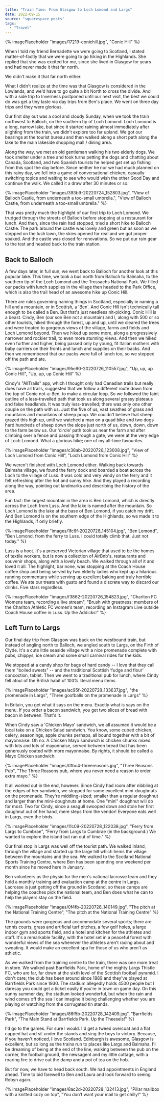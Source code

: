 ```yaml
---
title: "Train Time: From Glasgow to Loch Lomond and Largs"
date: 2022-09-15
source: "squarespace posts"
tags: 
  - "Travel"
---
```


{% imagePlaceholder "images/17219-conichill.jpg", "Conic Hill" %}

When I told my friend Bernadette we were going to Scotland, I stated matter-of-factly that we were going to go hiking in the Highlands. She replied that she was excited for me, since she lived in Glasgow for years and had never made it that far north.

We didn't make it that far north either.

What I didn't realize at the time was that Glasgow is considered in the Lowlands, and we'd have to go quite a bit North to cross the divide. And with a side trip to Inverness postponed until our next visit, the best we could do was get a tiny taste via day trips from Ben's place. We went on three day trips and they were glorious.

Our first day out was a cool and cloudy Sunday, when we took the train northwest to Balloch, on the southern tip of Loch Lomond. Loch Lomond is a long, narrow lake, but since it started raining almost immediately after alighting from the train, we didn't explore too far upland. We got our bearings at the tourist bureau and then walked along a short path along the lake to the main lakeside shopping mall / dining area.

Along the way, we met an old gentleman walking his two elderly dogs. We took shelter under a tree and took turns petting the dogs and chatting about Canada, Scotland, and two Spanish tourists he helped get set up fishing from this spot the day before. Since neither he nor we had much planned on this rainy day, we fell into a game of conversational chicken, casually switching topics and waiting to see who would wish the other Good Day and continue the walk. We called it a draw after 30 minutes or so.

{% imagePlaceholder "images/393b9-20220724_152803.jpg", "View of Balloch Castle, from underneath a too-small umbrella.", "View of Balloch Castle, from underneath a too-small umbrella." %}

That was pretty much the highlight of our first trip to Loch Lomond. We trudged through the streets of Balloch before stopping at a restaurant for lunch. And then, since the rain had stopped, tried a short hike to Balloch Castle. The park around the castle was lovely and green but as soon as we stepped on the lush lawn, the skies opened for real and we got proper soaked. And the castle was closed for renovations. So we put our rain gear to the test and headed back to the train station.

## Back to Balloch

A few days later, in full sun, we went back to Balloch for another look at this popular lake. This time, we took a bus north from Balloch to Balmaha, to the southern tip of the Loch Lomond and the Trossachs National Park. We filled our packs with lunch supplies in the village then headed to the Park Office, which is also the trail head of an awesome hike up Conic Hill.

There are rules governing naming things in Scotland, especially in naming a hill and a mountain, or in Scottish, a 'Ben'. And Conic Hill isn't technically tall enough to be called a Ben. But that's just needless nit-picking. Conic Hill is a beast. Cindy, Ben (our son Ben not a mountain) and I, along with 500 or so other tourists, hiked through the forest, up and up, until we cleared the trees and were treated to gorgeous views of the village, farms and fields and Loch Lomond beyond. Then we hiked up some more, along a progressively narrower and rockier trail, to even more stunning views. And then we hiked even further and higher, being passed only by young, fit Italian mothers with baby carriers on their fronts and lunch and supplies on their backs. And then we remembered that our packs were full of lunch too, so we stepped off the path and ate.

{% imagePlaceholder "images/95e90-20220726_110557.jpg", "Up, up, up Conic Hill", "Up, up, up Conic Hill" %}

Cindy's "AllTrails" app, which I thought only had Canadian trails but really does have all trails, suggested that we follow a different route down from the top of Conic not-a-Ben, to make a circular loop. So we followed the faint outline of a less-travelled path that took us along several grassy plateaus and false headlands. It was truly less-travelled; there was only one other couple on the path with us. Just the five of us, vast swathes of grass and mountains and mountains of sheep poop. We couldn't believe that sheep grazed this high up, until we watched a man on a quad bike and two dogs herd hundreds of sheep down the slope just north of us, down, down, down to the farm below us. Our 'circle' path took us near the farm and after climbing over a fence and passing through a gate, we were at the very edge of Loch Lomond. What a glorious hike; one of my all-time favourites.

{% imagePlaceholder "images/c38ab-20220726_123008.jpg", "View of Loch Lomond from Conic Hill", "Loch Lomond from Conic Hill" %}

We weren't finished with Loch Lomond either. Walking back towards Balmaha village, we found the ferry dock and boarded a boat across the Loch to the village of Luss. It was cold and very windy on the ferry and it felt refreshing after the hot and sunny hike. And they played a recording along the way, pointing out landmarks and describing the history of the area.

Fun fact: the largest mountain in the area is Ben Lomond, which is directly across the Loch from Luss. And the lake is named after the mountain. So Loch Lomond is the lake at the base of Ben Lomond, if you catch my drift. And Ben Lomond is on the southern edge of the Highlands, so we made it to the Highlands, if only briefly.

{% imagePlaceholder "images/1fc6f-20220726_145104.jpg", "Ben Lomond", "Ben Lomond, from the ferry to Luss. I could totally climb that. Just not today." %}

Luss is a hoot. It's a preserved Victorian village that used to be the homes of textile workers, but is now a collection of AirBnb's, restaurants and souvenir shops, along with a lovely beach. We walked through all of it and loved it all. The highlight, bar none, was stopping at the Coach House coffee shop and being served by two elderly ladies who kept up a hilarious running commentary while serving up excellent baking and truly horrible coffee. We ate our treats with gusto and found a discrete way to discard our drinks. Five stars regardless.

{% imagePlaceholder "images/f3862-20220726_154823.jpg", "Charlton FC Womens team, recording a live stream", "Brush with greatness: members of the Charlton Athletic FC women’s team, recording an Instagram Live outside Coach House coffee in Luss. Up the Addicks!" %}

## Left Turn to Largs

Our final day trip from Glasgow was back on the westbound train, but instead of angling north to Balloch, we angled south to Largs, on the Firth of Clyde. It's a cute little seaside village with a nice promenade complete with pubs, chippys, ice cream and some small carnival rides for the kids.

We stopped at a candy shop for bags of hard candy -- I love that they call them "boiled sweets" -- and the traditional Scottish ‘fudge and flour’ concoction, tablet. Then we went to a traditional pub for lunch, where Cindy fell afoul of the British habit of 100% literal menu items.

{% imagePlaceholder "images/ac95f-20220728_133637.jpg", "the promenade in Largs", "Three goofballs on the promenade in Largs" %}

In Britain, you get what it says on the menu. Exactly what is says on the menu. If you order a bacon sandwich, you get two slices of bread with bacon in between. That's it.

When Cindy saw a 'Chicken Mayo' sandwich, we all assumed it would be a local take on a Chicken Salad sandwich. You know, some cubed chicken, celery, seasonings, apple chunks perhaps, all bound together with a bit of mayonnaise. Oh no. A Chicken Mayo sandwich is chicken chunks mixed with lots and lots of mayonnaise, served between bread that has been generously coated with more mayonnaise. By rights, it should be called a Mayo Chicken sandwich.

{% imagePlaceholder "images/0fbc4-threereasons.jpg", "Three Reasons Pub", "The Three Reasons pub, where you never need a reason to order extra mayo." %}

It all worked out in the end, however. Since Cindy had room after nibbling at the edges of her sandwich, we stopped for some excellent mini-doughnuts on the promenade. They're middling-sized; smaller than a regular doughnut and larger than the mini-doughnuts at home. One "mini" doughnut will do for most. Two for Cindy, since a seagull swooped down and stole her first doughnut out of her hand, mere steps from the vendor! Everyone eats well in Largs, even the birds.

{% imagePlaceholder "images/11c09-20220728_122039.jpg", "Ferry from Largs to Cumbrae", "Ferry from Largs to Cumbrae (in the background.) We wanted to explore the island but ran out of time." %}

Our final stop in Largs was well off the tourist path. We walked inland, through the village and started up the large hill which hems the village between the mountains and the sea. We walked to the Scotland National Sports Training Centre, where Ben has been spending one weekend per month since he moved here in January.

Ben volunteers as the physio for the men's national lacrosse team and they hold a monthly training and evaluation camp at the centre in Largs. Lacrosse is just getting off the ground in Scotland, so these camps are helping the coaches pick the national team, and Ben does what he can to help the players stay on the field.

{% imagePlaceholder "images/0f4fb-20220728_140149.jpg", "The pitch at the National Training Centre", "The pitch at the National Training Centre" %}

The grounds were gorgeous and accommodate several sports; there are tennis courts, grass and artificial turf pitches, a few golf holes, a large indoor gym and sports field, and a hotel and kitchen for the athletes and staff. It's a remarkable facility, with the hotel set in a peaceful forest with wonderful views of the sea whenever the athletes aren't racing about and sweating. It would make an excellent spa for those of us who aren't as athletic.

As we walked from the training centre to the train, there was one more treat in store. We walked past Barrfields Park, home of the mighty Largs Thistle FC, who are far, far down at the sixth level of the Scottish football pyramid. I don't care; the club has been around since 1889 and they've played at Barrfields Park since 1930. The stadium allegedly holds 4500 people but I daresay you could get a ticket easily if you're in town on game day. On this sunny summer day, the stadium looked wonderful, but when the rain and wind comes off the sea I can imagine it being challenging whether you are playing or watching from the corrugated tin stands.

{% imagePlaceholder "images/86f5b-20220728_142409.jpg", "Barrfields Park", "The Main Stand at Barrfields Park. Up the Theesels!" %}

I'd go to the games. For sure I would. I'd get a tweed overcoat and a flat capped hat and sit under the stands and sing the boys to victory. Because, if you haven't noticed, I love Scotland. Edinburgh is awesome, Glasgow is excellent, but so long as the trains run to places like Largs and Balmaha, I'll be dreaming of being at the end of the line, walking between the pub on the corner, the football ground, the newsagent and my little cottage, with a roaring fire to drive out the damp and a pot of tea on the hob.

But for now, we have to head back south. We had appointments in England ahead. Time to bid farewell to Ben and Laura and look forward to seeing Robyn again.

{% imagePlaceholder "images/8ac2d-20220728_132413.jpg", "Pillar mailbox with a knitted cozy on top", "You don’t want your mail to get chilly!" %}
